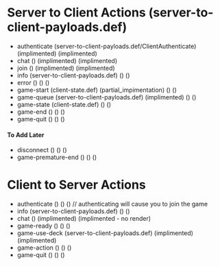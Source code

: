 # Server to Client Actions (server-to-client-payloads.def)
- authenticate (server-to-client-payloads.def/ClientAuthenticate) (implimented) (implimented)
- chat () (implimented) (implimented)
- join () (implimented) (implimented)
- info (server-to-client-payloads.def) () ()
- error () () ()
- game-start (client-state.def) (partial_impimentation) () ()
- game-queue (server-to-client-payloads.def) (implimented) () ()
- game-state (client-state.def) () ()
- game-end () () ()
- game-quit () () ()
#### To Add Later
- disconnect () () ()
- game-premature-end () () ()

# Client to Server Actions
- authenticate () () () // authenticating will cause you to join the game
- info (server-to-client-payloads.def) () ()
- chat () (implimented) (implimented - no render)
- game-ready () () ()
- game-use-deck (server-to-client-payloads.def) (implimented) (implimented)
- game-action () () ()
- game-quit () () ()